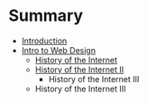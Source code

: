 # Summary

* [Introduction](README.md)
* [Intro to Web Design](intro_to_web_design.md)
   * [History of the Internet](history_of_the_internet.md)
   * [History of the Internet II](history_of_the_internet_ii.md)
       * History of the Internet III
   * History of the Internet III

